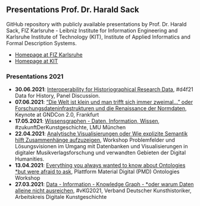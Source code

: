 ## Presentations Prof. Dr. Harald Sack 

GitHub repository with publicly available presentations by Prof. Dr. Harald Sack, FIZ Karlsruhe - Leibniz Institute for Information Engineering and Karlsruhe Institute of Technology (KIT), Institute of Applied Informatics and Formal Description Systems.
- [Homepage at FIZ Karlsruhe](https://www.fiz-karlsruhe.de/en/forschung/publikationen-prof-dr-harald-sack)
- [Homepage at KIT](https://www.aifb.kit.edu/web/Harald_Sack/en)

### Presentations 2021
- **30.06.2021**: [Interoperability for Historiographical Research Data](https://github.com/lysander07/Presentations/raw/main/d4h21%20Podium%20HaraldSack%20-%202021-06-30.pdf), #d4f21 Data for History, Panel Discussion.
- **07.06.2021**: [“Die Welt ist klein und man trifft sich immer zweimal…” oder Forschungsdateninfrastrukturen und die Renaissance der Normdaten](https://github.com/lysander07/Presentations/raw/main/Die%20Welt%20ist%20klein...GNDCon2.0-2021.pdf), Keynote at GNDCon 2.0, Frankfurt
- **17.05.2021**: [Wissensgraphen - Daten, Information, Wissen](https://github.com/lysander07/Presentations/blob/main/Knowledge%20Graphs%20-%20LMU%20-%20Future%20of%20Art%20History%2C%202021.pdf), #zukunftDerKunstgeschichte, LMU München
- **22.04.2021**: [Analytische Visualisierungen oder Wie explizite Semantik hilft Zusammenhänge aufzuzeigen](https://github.com/lysander07/Presentations/raw/main/Analytische%20Visualisierungen%20-%20WorkshopDH%2C%202021.pdf), Workshop Problemfelder und Lösungsvisionen im Umgang mit Datenbanken und Visualisierungen in digitaler Musikverlagsforschung und verwandten Gebieten der Digital Humanities. 
- **13.04.2021**: [Everything you always wanted to know about Ontologies *but were afraid to ask](https://github.com/lysander07/Presentations/raw/main/Everything%20you%20always%20wanted%20to%20know%20about%20Ontologies%20_but%20were%20afraid%20to%20ask.pdf), Plattform Material Digital (PMD) Ontologies Workshop
- **27.03.2021**: [Data - Information - Knowledge Graph - *oder warum Daten alleine nicht ausreichen](https://github.com/lysander07/Presentations/raw/main/Data%20-%20Information%20-%20Knowledge%20Graph%20-%20%23vKG2021.pdf), #vKG2021, Verband Deutscher Kunsthistoriker, Arbeitskreis Digitale Kunstgeschichte



